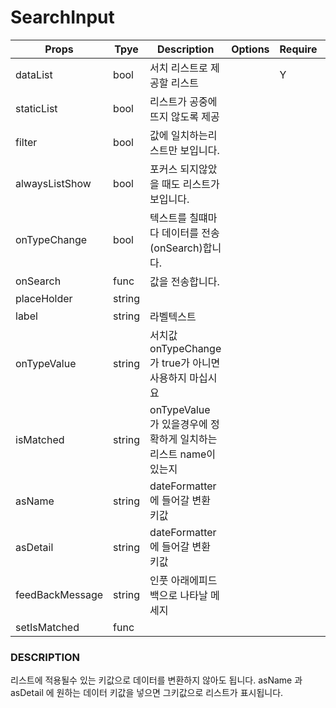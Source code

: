# SearchInput

| Props           | Tpye   | Description                                                      | Options | Require | Default |
| --------------- | ------ | ---------------------------------------------------------------- | ------- | ------- | ------- |
| dataList        | bool   | 서치 리스트로 제공할 리스트                                      |         | Y       | false   |
| staticList      | bool   | 리스트가 공중에 뜨지 않도록 제공                                 |         |         | false   |
| filter          | bool   | 값에 일치하는리스트만 보입니다.                                  |         |         | false   |
| alwaysListShow  | bool   | 포커스 되지않았을 때도 리스트가 보입니다.                        |         |         | false   |
| onTypeChange    | bool   | 텍스트를 칠떄마다 데이터를 전송(onSearch)합니다.                 |         |         | false   |
| onSearch        | func   | 값을 전송합니다.                                                 |         |         |
| placeHolder     | string |                                                                  |         |         |
| label           | string | 라벨텍스트                                                       |         |         |
| onTypeValue     | string | 서치값 onTypeChange 가 true가 아니면 사용하지 마십시요           |         |         |
| isMatched       | string | onTypeValue 가 있을경우에 정확하게 일치하는 리스트 name이 있는지 |         |         |
| asName          | string | dateFormatter에 들어갈 변환 키값                                 |         |         |
| asDetail        | string | dateFormatter에 들어갈 변환 키값                                 |         |         |
| feedBackMessage | string | 인풋 아래에피드백으로 나타날 메세지                              |         |         |
| setIsMatched    | func   |                                                                  |         |         |

### DESCRIPTION

리스트에 적용될수 있는 키값으로 데이터를 변환하지 않아도 됩니다.
asName 과 asDetail 에 원하는 데이터 키값을 넣으면 그키값으로 리스트가 표시됩니다.
